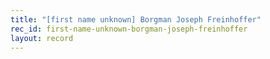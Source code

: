 ```yaml
---
title: "[first name unknown] Borgman Joseph Freinhoffer"
rec_id: first-name-unknown-borgman-joseph-freinhoffer
layout: record
---
```

